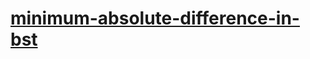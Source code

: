 # [minimum-absolute-difference-in-bst](https://leetcode-cn.com/problems/minimum-absolute-difference-in-bst)

